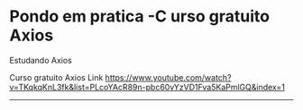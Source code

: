 # Pondo em pratica -C urso gratuito Axios 
Estudando Axios 

Curso gratuito Axios Link https://www.youtube.com/watch?v=TKqkqKnL3fk&list=PLcoYAcR89n-pbc60vYzVD1Fva5KaPmlGQ&index=1

---------------------------------------------
